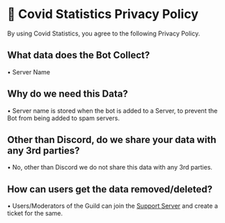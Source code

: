 # 📜 Covid Statistics Privacy Policy
By using Covid Statistics, you agree to the following Privacy Policy.

## What data does the Bot Collect?
• Server Name

## Why do we need this Data?
• Server name is stored when the bot is added to a Server, to prevent the Bot from being added to spam servers.

## Other than Discord, do we share your data with any 3rd parties?
• No, other than Discord we do not share this data with any 3rd parties.

## How can users get the data removed/deleted?
• Users/Moderators of the Guild can join the [Support Server](https://discord.com/invite/vecGcm4zsC) and create a ticket for the same.
